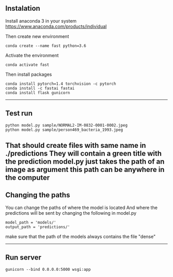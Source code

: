 
## Instalation
Install anaconda 3 in your system
https://www.anaconda.com/products/individual

Then create new environment

```
conda create --name fast python=3.6
```

Activate the environment
```
conda activate fast
```

Then install packages
```
conda install pytorch=1.4 torchvision -c pytorch
conda install -c fastai fastai
conda install flask gunicorn
```
---------------------------------------
## Test run

```
python model.py sample/NORMAL2-IM-0832-0001-0002.jpeg
python model.py sample/person469_bacteria_1993.jpeg
```

That should create files with same name in ./predictions
They will contain a green title with the prediction
model.py just takes the path of an image as argument
this path can be anywhere in the computer
---------------------------------------
## Changing the paths
You can change the paths of where the model is located
And where the predictions will be sent
by changing the following in model.py

```
model_path = 'models/'
output_path = 'predictions/'
```

make sure that the path of the models
always contains the file "dense"

---------------------------------------
## Run server

```
gunicorn --bind 0.0.0.0:5000 wsgi:app
```
